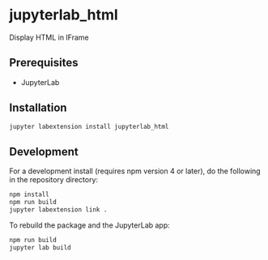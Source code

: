 # jupyterlab_html

Display HTML in IFrame


## Prerequisites

* JupyterLab

## Installation

```bash
jupyter labextension install jupyterlab_html
```

## Development

For a development install (requires npm version 4 or later), do the following in the repository directory:

```bash
npm install
npm run build
jupyter labextension link .
```

To rebuild the package and the JupyterLab app:

```bash
npm run build
jupyter lab build
```

